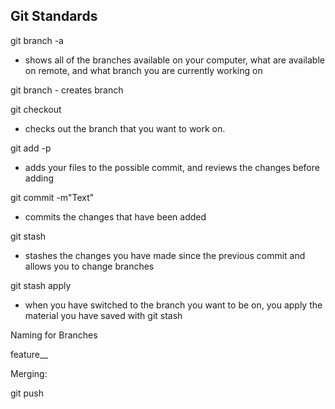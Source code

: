 ## Git Standards

git branch -a
  - shows all of the branches available on your computer, what are available on remote, and what branch you are currently working on

git branch <branch>
    - creates branch

git checkout <branch>
  - checks out the branch that you want to work on.

git add -p
  - adds your files to the possible commit, and reviews the changes before adding

git commit -m"Text"
  - commits the changes that have been added

git stash
  - stashes the changes you have made since the previous commit and allows you to change branches

git stash apply
  - when you have switched to the branch you want to be on, you apply the material you have saved with git stash

Naming for Branches

feature_<featurename>_<initials>

Merging:

git push <featurebranch>
